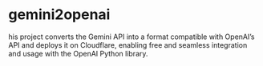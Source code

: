 # gemini2openai
his project converts the Gemini API into a format compatible with OpenAI’s API and deploys it on Cloudflare, enabling free and seamless integration and usage with the OpenAI Python library.
